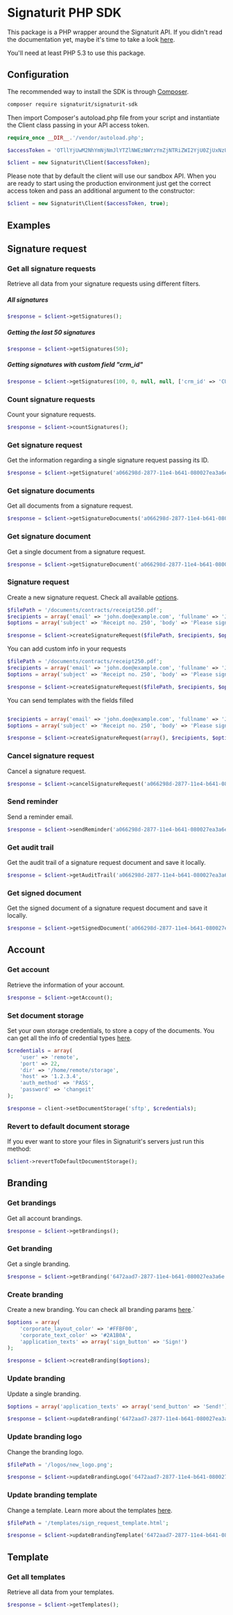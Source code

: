 Signaturit PHP SDK
=====================
This package is a PHP wrapper around the Signaturit API. If you didn't read the documentation yet, maybe it's time to take a look [here](http://docs.signaturit.com/).

You'll need at least PHP 5.3 to use this package.

Configuration
-------------

The recommended way to install the SDK is through [Composer](https://getcomposer.org/).

```bash
composer require signaturit/signaturit-sdk
```

Then import Composer's autoload.php file from your script and instantiate the
Client class passing in your API access token.

```php
require_once __DIR__.'/vendor/autoload.php';

$accessToken = 'OTllYjUwM2NhYmNjNmJlYTZlNWEzNWYzYmZjNTRiZWI2YjU0ZjUxNzUwZDRjZjEwZTA0ZTFkZWQwZGExNDM3ZQ';

$client = new Signaturit\Client($accessToken);
```

Please note that by default the client will use our sandbox API. When you are
ready to start using the production environment just get the correct access token and pass an additional argument to the constructor:

```php
$client = new Signaturit\Client($accessToken, true);
```

Examples
--------

## Signature request

### Get all signature requests

Retrieve all data from your signature requests using different filters.

##### All signatures

```php
$response = $client->getSignatures();
```

##### Getting the last 50 signatures

```php
$response = $client->getSignatures(50);
```

##### Getting signatures with custom field "crm_id"

```php
$response = $client->getSignatures(100, 0, null, null, ['crm_id' => 'CUSTOM_ID'])
```

### Count signature requests

Count your signature requests.

```php
$response = $client->countSignatures();
```

### Get signature request

Get the information regarding a single signature request passing its ID.

```php
$response = $client->getSignature('a066298d-2877-11e4-b641-080027ea3a6e');
```

### Get signature documents

Get all documents from a signature request.

```php
$response = $client->getSignatureDocuments('a066298d-2877-11e4-b641-080027ea3a6e')
```

### Get signature document

Get a single document from a signature request.

```php
$response = $client->getSignatureDocument('a066298d-2877-11e4-b641-080027ea3a6e', 'd474a1eb-2877-11e4-b641-080027ea3a6e');
```

### Signature request

Create a new signature request. Check all available [options](http://docs.signaturit.com/api/#sign_create_sign).

```php
$filePath = '/documents/contracts/receipt250.pdf';
$recipients = array('email' => 'john.doe@example.com', 'fullname' => 'John Doe');
$options = array('subject' => 'Receipt no. 250', 'body' => 'Please sign the receipt');

$response = $client->createSignatureRequest($filePath, $recipients, $options);
```

You can add custom info in your requests

```php
$filePath = '/documents/contracts/receipt250.pdf';
$recipients = array('email' => 'john.doe@example.com', 'fullname' => 'John Doe');
$options = array('subject' => 'Receipt no. 250', 'body' => 'Please sign the receipt', 'data' => ['crm_id' => '45673']);

$response = $client->createSignatureRequest($filePath, $recipients, $options);
```

You can send templates with the fields filled
```php

$recipients = array('email' => 'john.doe@example.com', 'fullname' => 'John Doe');
$options = array('subject' => 'Receipt no. 250', 'body' => 'Please sign the receipt', 'templates' => array('template_name'), 'data' => ['widget_id' => 'default value']);

$response = $client->createSignatureRequest(array(), $recipients, $options);
```
### Cancel signature request

Cancel a signature request.

```php
$response = $client->cancelSignatureRequest('a066298d-2877-11e4-b641-080027ea3a6e');
```

### Send reminder

Send a reminder email.

```php
$response = $client->sendReminder('a066298d-2877-11e4-b641-080027ea3a6e', 'd474a1eb-2877-11e4-b641-080027ea3a6e');
```

### Get audit trail

Get the audit trail of a signature request document and save it locally.

```php
$response = $client->getAuditTrail('a066298d-2877-11e4-b641-080027ea3a6e', 'd474a1eb-2877-11e4-b641-080027ea3a6e','/local/path/for/doc.pdf');
```

### Get signed document

Get the signed document of a signature request document and save it locally.

```php
$response = $client->getSignedDocument('a066298d-2877-11e4-b641-080027ea3a6e', 'd474a1eb-2877-11e4-b641-080027ea3a6e','/local/path/for/doc.pdf');
```

## Account

### Get account

Retrieve the information of your account.

```php
$response = $client->getAccount();
```

### Set document storage

Set your own storage credentials, to store a copy of the documents. You can get all the info of credential types [here](http://docs.signaturit.com/api/#account_set_credentials).

```php
$credentials = array(
    'user' => 'remote',
    'port' => 22,
    'dir' => '/home/remote/storage',
    'host' => '1.2.3.4',
    'auth_method' => 'PASS',
    'password' => 'changeit'
);

$response = client->setDocumentStorage('sftp', $credentials);
```

### Revert to default document storage

If you ever want to store your files in Signaturit's servers just run this method:

```php
$client->revertToDefaultDocumentStorage();
```

## Branding

### Get brandings

Get all account brandings.

```php
$response = $client->getBrandings();
```

### Get branding

Get a single branding.

```php
$response = $client->getBranding('6472aad7-2877-11e4-b641-080027ea3a6e');
```

### Create branding

Create a new branding. You can check all branding params [here](http://docs.signaturit.com/api/#set_branding).`

```php
$options = array(
    'corporate_layout_color' => '#FFBF00',
    'corporate_text_color' => '#2A1B0A',
    'application_texts' => array('sign_button' => 'Sign!')
);

$response = $client->createBranding($options);
```

### Update branding

Update a single branding.

```php
$options = array('application_texts' => array('send_button' => 'Send!'));

$response = $client->updateBranding('6472aad7-2877-11e4-b641-080027ea3a6e', $options);
```

### Update branding logo

Change the branding logo.

```php
$filePath = '/logos/new_logo.png';

$response = $client->updateBrandingLogo('6472aad7-2877-11e4-b641-080027ea3a6e', $filePath);
```

### Update branding template

Change a template. Learn more about the templates [here](http://docs.signaturit.com/api/#put_template_branding).

```php
$filePath = '/templates/sign_request_template.html';

$response = $client->updateBrandingTemplate('6472aad7-2877-11e4-b641-080027ea3a6e', 'sign_request', $filePath);
```

## Template

### Get all templates

Retrieve all data from your templates.

```php
$response = $client->getTemplates();
```
